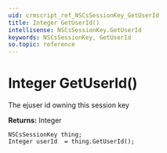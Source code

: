 ```yaml
---
uid: crmscript_ref_NSCsSessionKey_GetUserId
title: Integer GetUserId()
intellisense: NSCsSessionKey.GetUserId
keywords: NSCsSessionKey, GetUserId
so.topic: reference
---
```


# Integer GetUserId()

The ejuser id owning this session key

**Returns:** Integer

```crmscript
NSCsSessionKey thing;
Integer userId  = thing.GetUserId();
```


